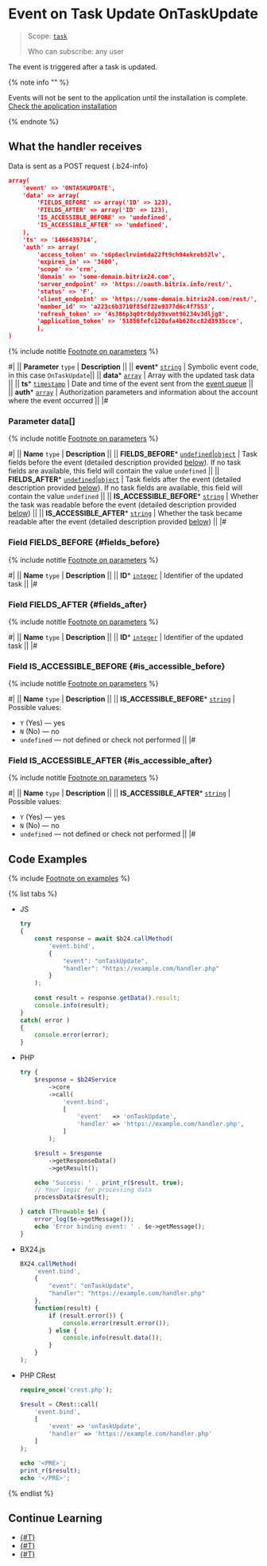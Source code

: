# Event on Task Update OnTaskUpdate

> Scope: [`task`](../../scopes/permissions.md)
>
> Who can subscribe: any user

The event is triggered after a task is updated.

{% note info "" %}

Events will not be sent to the application until the installation is complete. [Check the application installation](../../../settings/app-installation/installation-finish.md)

{% endnote %}

## What the handler receives

Data is sent as a POST request {.b24-info}

```json
array(
    'event' => 'ONTASKUPDATE',
    'data' => array(
        'FIELDS_BEFORE' => array('ID' => 123),
        'FIELDS_AFTER' => array('ID' => 123),
        'IS_ACCESSIBLE_BEFORE' => 'undefined',
        'IS_ACCESSIBLE_AFTER' => 'undefined',
    ),
    'ts' => '1466439714',
    'auth' => array(
        'access_token' => 's6p6eclrvim6da22ft9ch94ekreb52lv',
        'expires_in' => '3600',
        'scope' => 'crm',
        'domain' => 'some-domain.bitrix24.com',
        'server_endpoint' => 'https://oauth.bitrix.info/rest/',
        'status' => 'F',
        'client_endpoint' => 'https://some-domain.bitrix24.com/rest/',
        'member_id' => 'a223c6b3710f85df22e9377d6c4f7553',
        'refresh_token' => '4s386p3q0tr8dy89xvmt96234v3dljg8',
        'application_token' => '51856fefc120afa4b628cc82d3935cce',
        ),
)
```

{% include notitle [Footnote on parameters](../../../_includes/required.md) %}

#|
|| **Parameter**
`type` | **Description** ||
|| **event***
[`string`](../../data-types.md) | Symbolic event code, in this case `OnTaskUpdate`||
|| **data***
[`array`](../../data-types.md) | Array with the updated task data ||
|| **ts***
[`timestamp`](../../data-types.md) | Date and time of the event sent from the [event queue](../../events/index.md) ||
|| **auth***
[`array`](../../data-types.md) | Authorization parameters and information about the account where the event occurred ||
|#

### Parameter data[]

{% include notitle [Footnote on parameters](../../../_includes/required.md) %}

#|
|| **Name**
`type` | **Description** ||
|| **FIELDS_BEFORE***
[`undefined`\|`object`](../../data-types.md) | Task fields before the event (detailed description provided [below](#fields_before)). If no task fields are available, this field will contain the value `undefined` ||
|| **FIELDS_AFTER***
[`undefined`\|`object`](../../data-types.md) | Task fields after the event (detailed description provided [below](#fields_after)). If no task fields are available, this field will contain the value `undefined` ||
|| **IS_ACCESSIBLE_BEFORE***
[`string`](../../data-types.md) | Whether the task was readable before the event (detailed description provided [below](#is_accessible_before)) ||
|| **IS_ACCESSIBLE_AFTER***
[`string`](../../data-types.md) | Whether the task became readable after the event (detailed description provided [below](#is_accessible_after)) ||
|#

### Field FIELDS_BEFORE {#fields_before}

{% include notitle [Footnote on parameters](../../../_includes/required.md) %}

#|
|| **Name**
`type` | **Description** ||
|| **ID***
[`integer`](../../data-types.md) | Identifier of the updated task ||
|#

### Field FIELDS_AFTER {#fields_after}

{% include notitle [Footnote on parameters](../../../_includes/required.md) %}

#|
|| **Name**
`type` | **Description** ||
|| **ID***
[`integer`](../../data-types.md) | Identifier of the updated task ||
|#

### Field IS_ACCESSIBLE_BEFORE {#is_accessible_before}

{% include notitle [Footnote on parameters](../../../_includes/required.md) %}

#|
|| **Name**
`type` | **Description** ||
|| **IS_ACCESSIBLE_BEFORE***
[`string`](../../data-types.md) | Possible values:
- `Y` (Yes) — yes
- `N` (No) — no
- `undefined` — not defined or check not performed ||
  |#

### Field IS_ACCESSIBLE_AFTER {#is_accessible_after}

{% include notitle [Footnote on parameters](../../../_includes/required.md) %}

#|
|| **Name**
`type` | **Description** ||
|| **IS_ACCESSIBLE_AFTER***
[`string`](../../data-types.md) | Possible values:
- `Y` (Yes) — yes
- `N` (No) — no
- `undefined` — not defined or check not performed ||
  |#


## Code Examples

{% include [Footnote on examples](../../../_includes/examples.md) %}

{% list tabs %}

- JS


    ```js
    try
    {
    	const response = await $b24.callMethod(
    		'event.bind',
    		{
    			"event": "onTaskUpdate",
    			"handler": "https://example.com/handler.php"
    		}
    	);
    	
    	const result = response.getData().result;
    	console.info(result);
    }
    catch( error )
    {
    	console.error(error);
    }
    ```

- PHP


    ```php
    try {
        $response = $b24Service
            ->core
            ->call(
                'event.bind',
                [
                    'event'   => 'onTaskUpdate',
                    'handler' => 'https://example.com/handler.php',
                ]
            );
    
        $result = $response
            ->getResponseData()
            ->getResult();
    
        echo 'Success: ' . print_r($result, true);
        // Your logic for processing data
        processData($result);
    
    } catch (Throwable $e) {
        error_log($e->getMessage());
        echo 'Error binding event: ' . $e->getMessage();
    }
    ```

- BX24.js

    ```js
    BX24.callMethod(
        'event.bind',
        {
            "event": "onTaskUpdate",
            "handler": "https://example.com/handler.php"
        },
        function(result) {
            if (result.error()) {
                console.error(result.error());
            } else {
                console.info(result.data());
            }
        }
    );
    ```

- PHP CRest

    ```php
    require_once('crest.php');

    $result = CRest::call(
        'event.bind',
        [
            'event' => 'onTaskUpdate',
            'handler' => 'https://example.com/handler.php'
        ]
    );

    echo '<PRE>';
    print_r($result);
    echo '</PRE>';
    ```

{% endlist %}

## Continue Learning

- [{#T}](./index.md)
- [{#T}](./on-task-add.md)
- [{#T}](./on-task-delete.md)